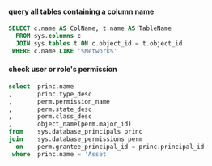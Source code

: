 #### query all tables containing a column name

```sql
SELECT c.name AS ColName, t.name AS TableName 
  FROM sys.columns c
  JOIN sys.tables t ON c.object_id = t.object_id
 WHERE c.name LIKE '%Network%'
```

#### check user or role's permission

```sql
select  princ.name
,       princ.type_desc
,       perm.permission_name
,       perm.state_desc
,       perm.class_desc
,       object_name(perm.major_id)
from    sys.database_principals princ
join    sys.database_permissions perm
  on    perm.grantee_principal_id = princ.principal_id
 where  princ.name = 'Asset'

```
